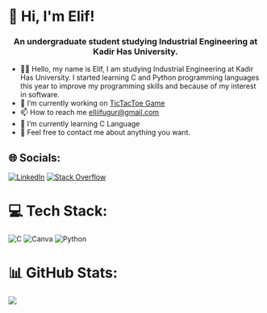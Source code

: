# 💫 Hi, I'm Elif!
<h3 align="center">An undergraduate student studying Industrial Engineering at Kadir Has University.</h3>

- 👩🏻 Hello, my name is Elif, I am studying Industrial Engineering at Kadir Has University. I started learning C and Python programming languages this year to improve my programming skills and because of my interest in software.
- 🔭 I’m currently working on [TicTacToe Game](https://github.com/elif-ugur/Tic_Tac_Toe_Game)
- 📫 How to reach me [elliifugur@gmail.com](mailto:elliifugur@gmail.com)
- 🌱 I’m currently learning C Language
- 💬 Feel free to contact me about anything you want.


## 🌐 Socials:
[![LinkedIn](https://img.shields.io/badge/LinkedIn-%230077B5.svg?logo=linkedin&logoColor=white)](https://linkedin.com/in/elif-uğur-411312323/) [![Stack Overflow](https://img.shields.io/badge/-Stackoverflow-FE7A16?logo=stack-overflow&logoColor=white)](https://stackoverflow.com/users/26911241) 

# 💻 Tech Stack:
![C](https://img.shields.io/badge/c-%2300599C.svg?style=for-the-badge&logo=c&logoColor=white) ![Canva](https://img.shields.io/badge/Canva-%2300C4CC.svg?style=for-the-badge&logo=Canva&logoColor=white) ![Python](https://img.shields.io/badge/python-3670A0?style=for-the-badge&logo=python&logoColor=ffdd54)
# 📊 GitHub Stats:
![](https://github-readme-stats.vercel.app/api/top-langs/?username=elif-ugur&theme=tokyonight&hide_border=false&include_all_commits=false&count_private=false&layout=compact)

<!-- Proudly created with GPRM ( https://gprm.itsvg.in ) -->
